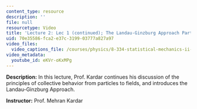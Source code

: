 ```yaml
---
content_type: resource
description: ''
file: null
resourcetype: Video
title: 'Lecture 2: Lec 1 (continued); The Landau-Ginzburg Approach Part 1'
uid: 70e35586-fca2-e37c-3199-03777a827a97
video_files:
  video_captions_file: /courses/physics/8-334-statistical-mechanics-ii-statistical-physics-of-fields-spring-2014/video-lectures/lecture-2-lec-1-continued-the-landau-ginzburg-approach-part-1/eKVr-oKxMPg.vtt
video_metadata:
  youtube_id: eKVr-oKxMPg
---
```


**Description:** In this lecture, Prof. Kardar continues his discussion of the principles of collective behavior from particles to fields, and introduces the Landau-Ginzburg Approach.

**Instructor:** Prof. Mehran Kardar